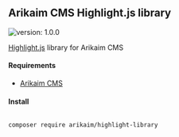 ## Arikaim CMS Highlight.js library
![version: 1.0.0](https://img.shields.io/github/release/arikaim/highlight-library.svg)


[Highlight.js](https://highlightjs.org/usage) library for Arikaim CMS 


#### Requirements 
  * [Arikaim CMS](https://github.com/arikaim/arikaim)
  

#### Install

```sh

composer require arikaim/highlight-library

```

